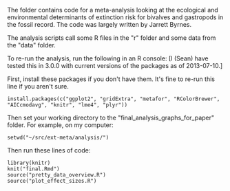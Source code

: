 The folder contains code for a meta-analysis looking at the ecological and 
environmental determinants of extinction risk for bivalves and gastropods in
the fossil record. The code was largely written by Jarrett Byrnes.

The analysis scripts call some R files in the "r" folder and some data from the
"data" folder.

To re-run the analysis, run the following in an R console:
[I (Sean) have tested this in 3.0.0 with current versions of the packages
as of 2013-07-10.]

First, install these packages if you don't have them. It's fine to re-run this 
line if you aren't sure.

    install.packages(c("ggplot2", "gridExtra", "metafor", "RColorBrewer", "AICcmodavg", "knitr", "lme4", "plyr"))

Then set your working directory to the "final_analysis_graphs_for_paper" folder.
For example, on my computer:

    setwd("~/src/ext-meta/analysis/")

Then run these lines of code:

    library(knitr)
    knit("final.Rmd")
    source("pretty_data_overview.R")
    source("plot_effect_sizes.R")
